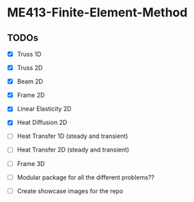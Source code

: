 # ME413-Finite-Element-Method

## TODOs
- [x] Truss 1D
- [x] Truss 2D
- [x] Beam 2D
- [x] Frame 2D
- [x] Linear Elasticity 2D
- [x] Heat Diffusion 2D

- [ ] Heat Transfer 1D (steady and transient)
- [ ] Heat Transfer 2D (steady and transient)
- [ ] Frame 3D
- [ ] Modular package for all the different problems??

- [ ] Create showcase images for the repo
